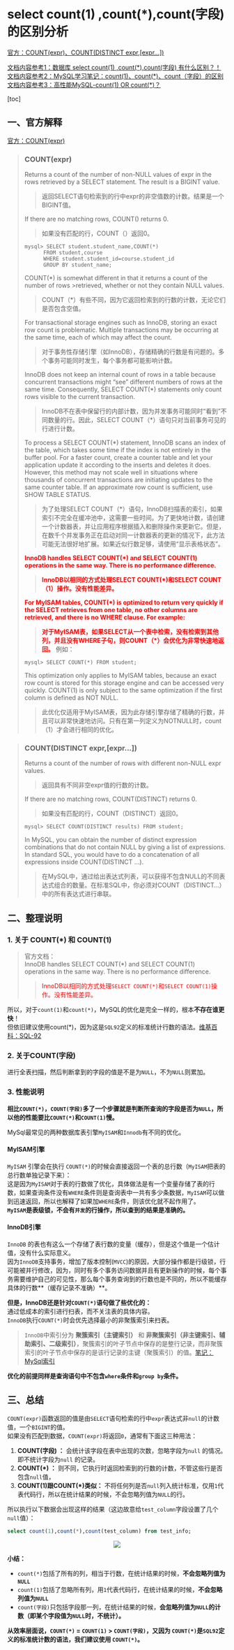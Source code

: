 # select count(1) ,count(*),count(字段)的区别分析

[官方：COUNT(expr)、COUNT(DISTINCT expr,[expr...])](https://dev.mysql.com/doc/refman/5.6/en/aggregate-functions.html#function_count)

[文档内容参考1：数据库 select count(1) ,count(\*),count(字段) 有什么区别？！](https://mp.weixin.qq.com/s/SebyGJnuolKpeCcxQY1pOw)   
[文档内容参考2：MySQL学习笔记：count(1)、count(\*)、count（字段）的区别](https://www.cnblogs.com/hider/p/11726690.html)  
[文档内容参考3：高性能MySQL-count(1) OR count(\*)？](https://zhuanlan.zhihu.com/p/28397595)  

[toc]

## 一、官方解释
[官方：COUNT(expr)](https://dev.mysql.com/doc/refman/5.6/en/aggregate-functions.html#function_count)

>### COUNT(expr)
>
>Returns a count of the number of non-NULL values of expr in the rows retrieved by a SELECT statement. The result is a BIGINT value.
>>返回SELECT语句检索到的行中expr的非空值数的计数。结果是一个BIGINT值。  
>
>If there are no matching rows, COUNT() returns 0.
>>如果没有匹配的行，COUNT（）返回0。
>```
>mysql> SELECT student.student_name,COUNT(*)
>       FROM student,course
>       WHERE student.student_id=course.student_id
>       GROUP BY student_name;
>```
>COUNT(*) is somewhat different in that it returns a count of the number of rows >retrieved, whether or not they contain NULL values.  
>>COUNT（*）有些不同，因为它返回检索到的行数的计数，无论它们是否包含空值。
>
>For transactional storage engines such as InnoDB, storing an exact row count is problematic. Multiple transactions may be occurring at the same time, each of which may affect the count.
>>对于事务性存储引擎（如InnoDB），存储精确的行数是有问题的。多个事务可能同时发生，每个事务都可能影响计数。
>
>InnoDB does not keep an internal count of rows in a table because concurrent transactions might “see” different numbers of rows at the same time. Consequently, SELECT COUNT(*) statements only count rows visible to the current transaction.
>>InnoDB不在表中保留行的内部计数，因为并发事务可能同时“看到”不同数量的行。因此，SELECT COUNT（*）语句只对当前事务可见的行进行计数。
>
>To process a SELECT COUNT(*) statement, InnoDB scans an index of the table, which takes some time if the index is not entirely in the buffer pool. For a faster count, create a counter table and let your application update it according to the inserts and deletes it does. However, this method may not scale well in situations where thousands of concurrent transactions are initiating updates to the same counter table. If an approximate row count is sufficient, use SHOW TABLE STATUS.
>>为了处理SELECT COUNT（*）语句，InnoDB扫描表的索引，如果索引不完全在缓冲池中，这需要一些时间。为了更快地计数，请创建一个计数器表，并让应用程序根据插入和删除操作来更新它。但是，在数千个并发事务正在启动对同一计数器表的更新的情况下，此方法可能无法很好地扩展。如果近似行数足够，请使用“显示表格状态”。
>
>__<font color="red">InnoDB handles SELECT COUNT(*) and SELECT COUNT(1) operations in the same way. There is no performance difference.__
>>__InnoDB以相同的方式处理SELECT COUNT(*)和SELECT COUNT（1）操作。没有性能差异。</font>__
>
>__<font color="red">For MyISAM tables, COUNT(*) is optimized to return very quickly if the SELECT retrieves from one table, no other columns are retrieved, and there is no WHERE clause. For example:__
>>__对于MyISAM表，如果SELECT从一个表中检索，没有检索到其他列，并且没有WHERE子句，则COUNT（*）会优化为非常快速地返回。</font>__ 例如：
>```
>mysql> SELECT COUNT(*) FROM student;
>```
>
>This optimization only applies to MyISAM tables, because an exact row count is stored for this storage engine and can be accessed very quickly. COUNT(1) is only subject to the same optimization if the first column is defined as NOT NULL.
>>此优化仅适用于MyISAM表，因为此存储引擎存储了精确的行数，并且可以非常快速地访问。只有在第一列定义为NOTNULL时，count（1）才会进行相同的优化。

>### COUNT(DISTINCT expr,[expr...])
>
>Returns a count of the number of rows with different non-NULL expr values.
>>返回具有不同非空expr值的行数的计数。
>
>If there are no matching rows, COUNT(DISTINCT) returns 0.
>>如果没有匹配的行，COUNT（DISTINCT）返回0。
>```
>mysql> SELECT COUNT(DISTINCT results) FROM student;
>```
>In MySQL, you can obtain the number of distinct expression combinations that do not contain NULL by giving a list of expressions. In standard SQL, you would have to do a concatenation of all expressions inside COUNT(DISTINCT ...).
>>在MySQL中，通过给出表达式列表，可以获得不包含NULL的不同表达式组合的数量。在标准SQL中，你必须对COUNT（DISTINCT…）中的所有表达式进行串联。

## 二、整理说明
### 1. 关于 COUNT(*) 和 COUNT(1)
>官方文档：  
>InnoDB handles SELECT COUNT(*) and SELECT COUNT(1) operations in the same way. There is no performance difference.
>><font color="red">InnoDB以相同的方式处理`SELECT COUNT(*)`和`SELECT COUNT(1)`操作。没有性能差异。</font>

所以，对于`count(1)`和`count(*)`，MySQL的优化是完全一样的，根本**不存在谁更快**！  
但依旧建议使用count(*)，因为这是`SQL92`定义的标准统计行数的语法。[维基百科：SQL-92](https://zh.wikipedia.org/wiki/SQL-92)

### 2. 关于COUNT(字段)
进行全表扫描，然后判断拿到的字段的值是不是为`NULL`，不为`NULL`则累加。

### 3. 性能说明
**相比`COUNT(*)`，`COUNT(字段)`多了一个步骤就是判断所查询的字段是否为`NULL`，所以他的性能要比`COUNT(*)`和`COUNT(1)`慢。**

MySql最常见的两种数据库表引擎`MyISAM`和`Innodb`有不同的优化。

#### MyISAM引擎
`MyISAM` 引擎会在执行 `COUNT(*)`的时候会直接返回一个表的总行数（`MyISAM`把表的总行数单独记录下来）：  
这是因为`MyISAM`对于表的行数做了优化，具体做法是有一个变量存储了表的行数，如果查询条件没有`WHERE`条件则是查询表中一共有多少条数据，`MyISAM`可以做到迅速返回，所以也解释了如果加`WHERE`条件，则该优化就不起作用了。  
**`MyISAM`是表级锁，不会有`并发`的行操作，所以查到的结果是准确的。**
 
#### InnoDB引擎
`InnoDB` 的表也有这么一个存储了表行数的变量（缓存），但是这个值是一个估计值，没有什么实际意义。  
因为`InnoDB`支持事务，增加了版本控制(`MVCC`)的原因，大部分操作都是行级锁，行可能被并行修改，因为，同时有多个事务访问数据并且有更新操作的时候，每个事务需要维护自己的可见性，那么每个事务查询到的行数也是不同的，所以不能缓存具体的行数**（缓存记录不准确）**。

**但是，InnoDB还是针对`COUNT(*)`语句做了些优化的：**  
通过低成本的索引进行扫表，而不关注表的具体内容。  
`InnoDB`执行`COUNT(*)`时会优先选择最小的非聚簇索引来扫表。
>`InnoDB`中索引分为 **聚簇索引（主键索引）** 和 **非聚簇索引（非主键索引、辅助索引、二级索引）**，聚簇索引的叶子节点中保存的是整行记录，而非聚簇索引的叶子节点中保存的是该行记录的主键（聚簇索引）的值。[笔记：MySql索引](https://xieruhua.gitee.io/javalearning/#/./%E6%95%B0%E6%8D%AE%E5%BA%93/MySql/MySql%E7%B4%A2%E5%BC%95)

**优化的前提同样是查询语句中不包含`where`条件和`group by`条件。**

## 三、总结
`COUNT(expr)`函数返回的值是由`SELECT`语句检索的行中`expr`表达式非`null`的计数值，一个`BIGINT`的值。  
如果没有匹配到数据，`COUNT(expr)`将返回`0`，通常有下面这三种用法：
1. **COUNT(字段) ：** 会统计该字段在表中出现的次数，忽略字段为`null` 的情况。即不统计字段为`null` 的记录。
2. __COUNT(*) ：__ 则不同，它执行时返回检索到的行数的计数，不管这些行是否包含`null`值，
3. __COUNT(1)跟COUNT(*)类似：__ 不将任何列是否`null`列入统计标准，仅用`1`代表代码行，所以在统计结果的时候，不会忽略列值为`NULL`的行。

所以执行以下数据会出现这样的结果（这边故意给`test_column`字段设置了几个`null`值）：
```sql
select count(1),count(*),count(test_column) from test_info;
```
<center>

![](https://cdn.jsdelivr.net/gh/XieRuhua/images/JavaLearning/数据库/MySql/count(1),count(※),count(字段)的区别分析/count(1),count(※),count(字段)的结果对比.png)
</center>

**小结：**  
+ `count(*)`包括了所有的列，相当于行数，在统计结果的时候，**不会忽略列值为`NULL`**
+ `count(1)`包括了忽略所有列，用`1`代表代码行，在统计结果的时候，**不会忽略列值为`NULL`**
+ `count(字段)`只包括字段那一列，在统计结果的时候，__会忽略列值为`NULL`的计数（即某个字段值为`NULL`时，不统计）。__

**从效率层面说，`COUNT(*)` = `COUNT(1)` > `COUNT(字段)`，又因为 `COUNT(*)`是`SQL92`定义的标准统计数的语法，我们建议使用 `COUNT(*)`。**

